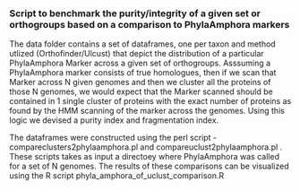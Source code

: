 ### Script to benchmark the purity/integrity of a given set or orthogroups based on a comparison to PhylaAmphora markers

The data folder contains a set of dataframes, one per taxon and method utlized (Orthofinder/Ulcust) that depict the distribution of a particular PhylaAmphora Marker across a given set of orthogroups.
Asssuming a PhylaAmphora marker consists of true homologues, then if we scan that Marker across N given genomes and then we cluster all the proteins of those N genomes, we would expect that the Marker scanned should be contained in 1 single cluster of proteins with the exact number of proteins as found by the HMM scanning of the marker across the genomes.
Using this logic we devised a purity index and fragmentation index. 

The dataframes were constructed using the perl script -compareclusters2phylaamphora.pl and compareuclust2phylaamphora.pl . These scripts takes as input a directoey where PhylaAmphora was called for a set of N genomes. 
The results of these comparisons can be visualized using the R script phyla_amphora_of_uclust_comparison.R
